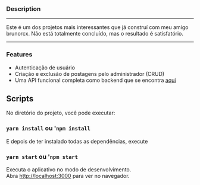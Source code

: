 ### Description
****
Este é um dos projetos mais interessantes que já construí com meu amigo brunorcx. Não está totalmente concluído, mas o resultado é satisfatório. 
****
### Features

- Autenticação de usuário
- Criação e exclusão de postagens pelo administrador (CRUD)
- Uma API funcional completa como backend que se encontra [aqui](https://github.com/felipey2010/backend_trabalho_final.git)

## Scripts

No diretório do projeto, você pode executar:

### `yarn install` ou '`npm install`

E depois de ter instalado todas as dependências, execute

### `yarn start` ou '`npm start`

Executa o aplicativo no modo de desenvolvimento.\
Abra [http://localhost:3000](http://localhost:3000) para ver no navegador.

